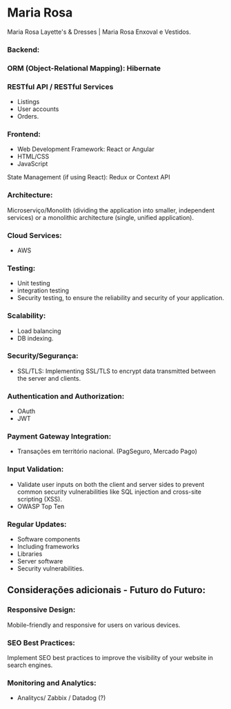 # Maria Rosa
Maria Rosa Layette's &amp; Dresses | Maria Rosa Enxoval e Vestidos.

### Backend:


### ORM (Object-Relational Mapping): Hibernate

### RESTful API / RESTful Services
- Listings
- User accounts
- Orders.

### Frontend:
- Web Development Framework: React or Angular
- HTML/CSS
- JavaScript

State Management (if using React): Redux or Context API

### Architecture:
Microserviço/Monolith
(dividing the application into smaller, independent services) or a monolithic architecture (single, unified application).

### Cloud Services:
- AWS

### Testing:
- Unit testing
- integration testing
- Security testing, to ensure the reliability and security of your application.
  
### Scalability:
 - Load balancing
 - DB indexing.

### Security/Segurança:
- SSL/TLS:
Implementing SSL/TLS to encrypt data transmitted between the server and clients.

### Authentication and Authorization:
- OAuth
- JWT

### Payment Gateway Integration:
- Transações em território nacional.
(PagSeguro, Mercado Pago)

### Input Validation:
- Validate user inputs on both the client and server sides to prevent common security vulnerabilities like SQL injection and cross-site scripting (XSS).
- OWASP Top Ten

### Regular Updates:
- Software components
- Including frameworks
- Libraries
- Server software
- Security vulnerabilities.

## Considerações adicionais - Futuro do Futuro:

### Responsive Design:
Mobile-friendly and responsive for users on various devices.

### SEO Best Practices:
Implement SEO best practices to improve the visibility of your website in search engines.

### Monitoring and Analytics:
- Analitycs/ Zabbix / Datadog (?)
